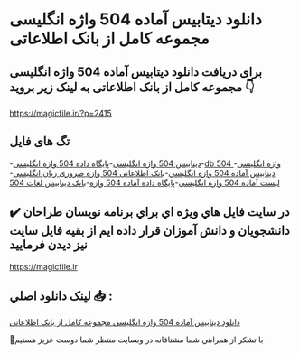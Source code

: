 # دانلود دیتابیس آماده 504 واژه انگلیسی مجموعه کامل از بانک اطلاعاتی

## برای دریافت دانلود دیتابیس آماده 504 واژه انگلیسی مجموعه کامل از بانک اطلاعاتی به لینک زیر بروید 👇

https://magicfile.ir/?p=2415

## تگ های فایل

-[دیتابیس 504 واژه انگلیسی](https://magicfile.ir/product/%d8%af%db%8c%d8%aa%d8%a7%d8%a8%db%8c%d8%b3-%d8%a2%d9%85%d8%a7%d8%af%d9%87-504-%d9%88%d8%a7%da%98%d9%87-%d8%a7%d9%86%da%af%d9%84%db%8c%d8%b3%db%8c/)-[پایگاه داده 504 واژه انگلیسی](https://magicfile.ir/product/%d8%af%db%8c%d8%aa%d8%a7%d8%a8%db%8c%d8%b3-%d8%a2%d9%85%d8%a7%d8%af%d9%87-504-%d9%88%d8%a7%da%98%d9%87-%d8%a7%d9%86%da%af%d9%84%db%8c%d8%b3%db%8c/)-[db 504 واژه انگلیسی](https://magicfile.ir/product/%d8%af%db%8c%d8%aa%d8%a7%d8%a8%db%8c%d8%b3-%d8%a2%d9%85%d8%a7%d8%af%d9%87-504-%d9%88%d8%a7%da%98%d9%87-%d8%a7%d9%86%da%af%d9%84%db%8c%d8%b3%db%8c/)-[ديتابيس آماده 504 واژه انگليسي](https://magicfile.ir/product/%d8%af%db%8c%d8%aa%d8%a7%d8%a8%db%8c%d8%b3-%d8%a2%d9%85%d8%a7%d8%af%d9%87-504-%d9%88%d8%a7%da%98%d9%87-%d8%a7%d9%86%da%af%d9%84%db%8c%d8%b3%db%8c/)-[بانک اطلاعاتی 504 واژه ضروری زبان انگلیسی](https://magicfile.ir/product/%d8%af%db%8c%d8%aa%d8%a7%d8%a8%db%8c%d8%b3-%d8%a2%d9%85%d8%a7%d8%af%d9%87-504-%d9%88%d8%a7%da%98%d9%87-%d8%a7%d9%86%da%af%d9%84%db%8c%d8%b3%db%8c/)-[لیست آماده 504 واژه انگلیسی](https://magicfile.ir/product/%d8%af%db%8c%d8%aa%d8%a7%d8%a8%db%8c%d8%b3-%d8%a2%d9%85%d8%a7%d8%af%d9%87-504-%d9%88%d8%a7%da%98%d9%87-%d8%a7%d9%86%da%af%d9%84%db%8c%d8%b3%db%8c/)-[پایگاه داده آماده 504 واژه](https://magicfile.ir/product/%d8%af%db%8c%d8%aa%d8%a7%d8%a8%db%8c%d8%b3-%d8%a2%d9%85%d8%a7%d8%af%d9%87-504-%d9%88%d8%a7%da%98%d9%87-%d8%a7%d9%86%da%af%d9%84%db%8c%d8%b3%db%8c/)-[بانک ديتابيس لغات 504](https://magicfile.ir/product/%d8%af%db%8c%d8%aa%d8%a7%d8%a8%db%8c%d8%b3-%d8%a2%d9%85%d8%a7%d8%af%d9%87-504-%d9%88%d8%a7%da%98%d9%87-%d8%a7%d9%86%da%af%d9%84%db%8c%d8%b3%db%8c/)

## ✔️ در سايت فايل هاي ويژه اي براي برنامه نويسان طراحان دانشجويان و دانش آموزان قرار داده ايم از بقيه فايل سايت نيز ديدن فرماييد

https://magicfile.ir


## لينک دانلود اصلي 📥 :

[دانلود دیتابیس آماده 504 واژه انگلیسی مجموعه کامل از بانک اطلاعاتی](https://magicfile.ir/product/%d8%af%db%8c%d8%aa%d8%a7%d8%a8%db%8c%d8%b3-%d8%a2%d9%85%d8%a7%d8%af%d9%87-504-%d9%88%d8%a7%da%98%d9%87-%d8%a7%d9%86%da%af%d9%84%db%8c%d8%b3%db%8c/) 


🙏با تشکر از همراهي شما مشتاقانه در وبسایت منتظر شما دوست عزیز هستیم

